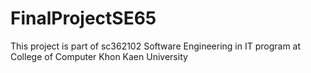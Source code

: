 # FinalProjectSE65
This project is part of sc362102 Software Engineering in IT program at College of Computer Khon Kaen University
